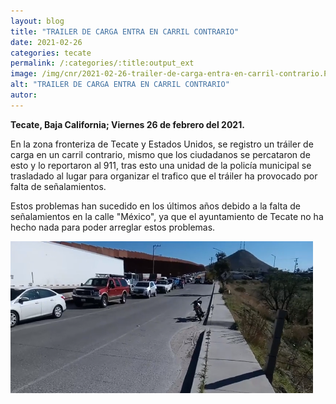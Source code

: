 ```yaml
---
layout: blog
title: "TRAILER DE CARGA ENTRA EN CARRIL CONTRARIO"
date: 2021-02-26
categories: tecate
permalink: /:categories/:title:output_ext
image: /img/cnr/2021-02-26-trailer-de-carga-entra-en-carril-contrario.PNG
alt: "TRAILER DE CARGA ENTRA EN CARRIL CONTRARIO"
autor:
---
```


**Tecate, Baja California; Viernes 26 de febrero del 2021.** 

En la zona fronteriza de Tecate y Estados Unidos, se registro un tráiler de carga en un carril contrario, mismo que los ciudadanos se percataron de esto y lo reportaron al 911, tras esto una unidad de la policía municipal se trasladado al lugar para organizar el trafico que el tráiler ha provocado por falta de señalamientos.

Estos problemas han sucedido en los últimos años debido a la falta de señalamientos en la calle "México", ya que el ayuntamiento de Tecate no ha hecho nada para poder arreglar estos problemas.


<div id="carouselExampleSlidesOnly" class="carousel slide" data-ride="carousel">
  <div class="carousel-inner">
    <div class="carousel-item active">
       <img class="d-block w-100" src="/img/cnr/2021-02-26-trailer-de-carga-entra-en-carril-contrario.PNG" loading="lazy"  alt="TRAILER DE CARGA ENTRA EN CARRIL CONTRARIO">
    </div>
  </div>
</div>